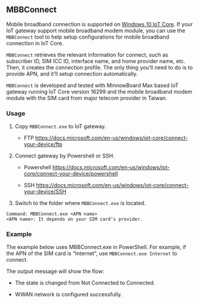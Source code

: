 ## MBBConnect

Mobile broadband connection is supported on [Windows 10 IoT Core](http://windowsondevices.com). If your IoT gateway support mobile broadband modem module, you can use the `MBBConnect` tool to help setup configurations for mobile broadband connection in IoT Core.

`MBBConnect` retrieves the relevant information for connect, such as subscriber ID, SIM ICC ID, interface name, and home provider name, etc. Then, it creates the connection profile. The only thing you’ll need to do is to provide APN, and it’ll setup connection automatically.

`MBBConnect` is developed and tested with MinnowBoard Max based IoT gateway running IoT Core version 16299 and the mobile broadband modem module with the SIM card from major telecom provider in Taiwan.

### Usage

1. Copy `MBBConnect.exe` to IoT gateway.

   * FTP https://docs.microsoft.com/en-us/windows/iot-core/connect-your-device/ftp

2. Connect gateway by Powershell or SSH.

   * Powershell https://docs.microsoft.com/en-us/windows/iot-core/connect-your-device/powershell

   * SSH https://docs.microsoft.com/en-us/windows/iot-core/connect-your-device/SSH

3. Switch to the folder where `MBBConnect.exe` is located. 
```
Command: MBBConnect.exe <APN name>
<APN name>: It depends on your SIM card’s provider. 
```

### Example
The example below uses MBBConnect.exe in PowerShell. For example, if the APN of the SIM card is “Internet”, use `MBBConnect.exe Internet` to connect.
 
The output message will show the flow:

* The state is changed from Not Connected to Connected. 

* WWAN network is configured successfully.
